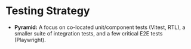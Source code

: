 # Testing Strategy

  * **Pyramid:** A focus on co-located unit/component tests (Vitest, RTL), a smaller suite of integration tests, and a few critical E2E tests (Playwright).
